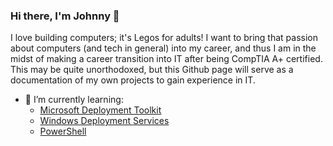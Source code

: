 ### Hi there, I'm Johnny 👋

I love building computers; it's Legos for adults! I want to bring that passion about computers (and tech in general) into my career, and thus I am in the midst of making a career transition into IT after being CompTIA A+ certified. This may be quite unorthodoxed, but this Github page will serve as a documentation of my own projects to gain experience in IT.

- 🌱 I’m currently learning:
  - [Microsoft Deployment Toolkit](https://learn.microsoft.com/en-us/previous-versions/windows/it-pro/windows-10/deployment/deploy-windows-mdt/get-started-with-the-microsoft-deployment-toolkit)
  - [Windows Deployment Services](https://learn.microsoft.com/en-us/previous-versions/windows/it-pro/windows-server-2012-r2-and-2012/hh831764(v=ws.11))
  - [PowerShell](https://learn.microsoft.com/en-us/powershell/)
<!--
**johnnyh209/johnnyh209** is a ✨ _special_ ✨ repository because its `README.md` (this file) appears on your GitHub profile.

Here are some ideas to get you started:

- 🔭 I’m currently working on ...
- 🌱 I’m currently learning ...
- 👯 I’m looking to collaborate on ...
- 🤔 I’m looking for help with ...
- 💬 Ask me about ...
- 📫 How to reach me: ...
- 😄 Pronouns: ...
- ⚡ Fun fact: ...
-->
